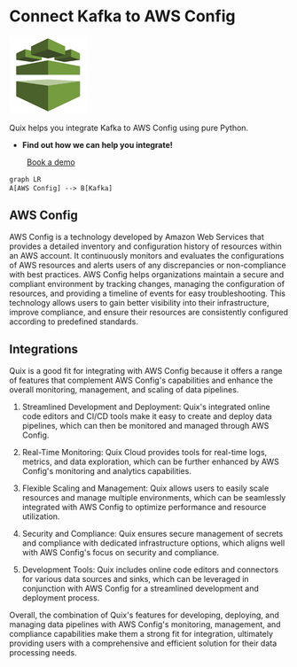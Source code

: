 # Connect Kafka to AWS Config

![](./images/logo_1.jpg)

Quix helps you integrate Kafka to AWS Config using pure Python.

<div class="grid cards blog-grid-card" markdown>

- __Find out how we can help you integrate!__

    <a class="md-button md-button--primary" href="https://share.hsforms.com/1iW0TmZzKQMChk0lxd_tGiw4yjw2?__hstc=175542013.2303933fbd746c0ac86d9ccbe9bc9100.1728383268831.1729603416735.1729620918855.31&__hssc=175542013.1.1729620918855&__hsfp=2132701734" target="_blank" style="margin:.5rem;">Book a demo</a>

</div>

```mermaid
graph LR
A[AWS Config] --> B[Kafka]
```

## AWS Config

AWS Config is a technology developed by Amazon Web Services that provides a detailed inventory and configuration history of resources within an AWS account. It continuously monitors and evaluates the configurations of AWS resources and alerts users of any discrepancies or non-compliance with best practices. AWS Config helps organizations maintain a secure and compliant environment by tracking changes, managing the configuration of resources, and providing a timeline of events for easy troubleshooting. This technology allows users to gain better visibility into their infrastructure, improve compliance, and ensure their resources are consistently configured according to predefined standards.

## Integrations

Quix is a good fit for integrating with AWS Config because it offers a range of features that complement AWS Config's capabilities and enhance the overall monitoring, management, and scaling of data pipelines.

1. Streamlined Development and Deployment: Quix's integrated online code editors and CI/CD tools make it easy to create and deploy data pipelines, which can then be monitored and managed through AWS Config.

2. Real-Time Monitoring: Quix Cloud provides tools for real-time logs, metrics, and data exploration, which can be further enhanced by AWS Config's monitoring and analytics capabilities.

3. Flexible Scaling and Management: Quix allows users to easily scale resources and manage multiple environments, which can be seamlessly integrated with AWS Config to optimize performance and resource utilization.

4. Security and Compliance: Quix ensures secure management of secrets and compliance with dedicated infrastructure options, which aligns well with AWS Config's focus on security and compliance.

5. Development Tools: Quix includes online code editors and connectors for various data sources and sinks, which can be leveraged in conjunction with AWS Config for a streamlined development and deployment process.

Overall, the combination of Quix's features for developing, deploying, and managing data pipelines with AWS Config's monitoring, management, and compliance capabilities make them a strong fit for integration, ultimately providing users with a comprehensive and efficient solution for their data processing needs.

